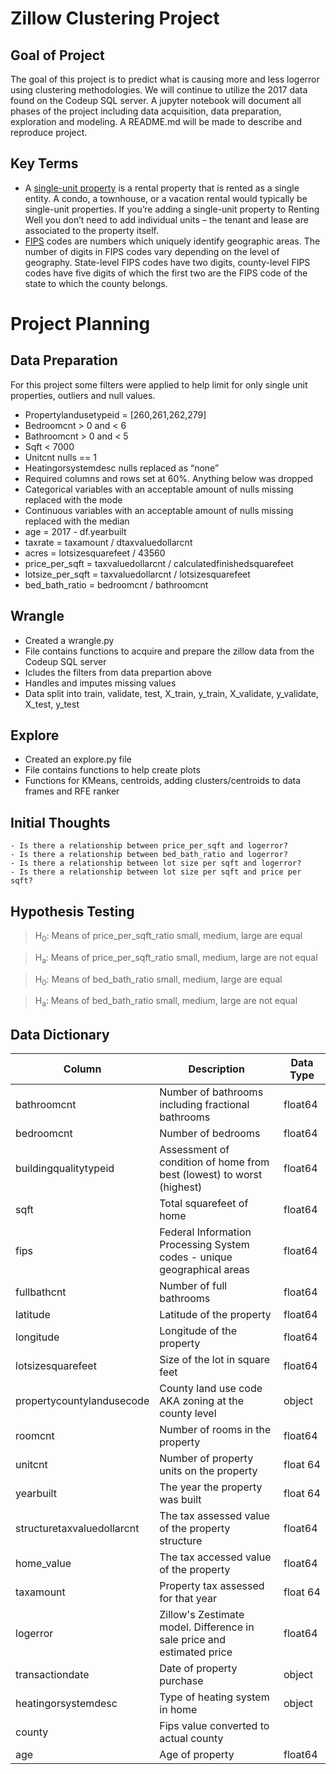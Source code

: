 # Zillow Clustering Project

## Goal of Project
The goal of this project is to predict what is causing more and less logerror using clustering methodologies. We will continue to utilize the 2017 data found on the Codeup SQL server. A jupyter notebook will document all phases of the project including data acquisition, data preparation, exploration and modeling. A README.md will be made to describe and reproduce project. 

## Key Terms
- A [single-unit property](https://help.rentingwell.com/article/multi-unit-vs-single-unit/) is a rental property that is rented as a single entity. A condo, a townhouse, or a vacation rental would typically be single-unit properties. If you’re adding a single-unit property to Renting Well you don’t need to add individual units – the tenant and lease are associated to the property itself.
- [FIPS](https://transition.fcc.gov/oet/info/maps/census/fips/fips.txt#:~:text=FIPS%20codes%20are%20numbers%20which,to%20which%20the%20county%20belongs.) codes are numbers which uniquely identify geographic areas. The number of digits in FIPS codes vary depending on the level of geography. State-level FIPS codes have two digits, county-level FIPS codes have five digits of which the first two are the FIPS code of the state to which the county belongs.

# Project Planning

## Data Preparation
For this project some filters were applied to help limit for only single unit properties, outliers and null values. 
- Propertylandusetypeid = [260,261,262,279]
- Bedroomcnt > 0 and < 6
- Bathroomcnt > 0 and < 5
- Sqft < 7000
- Unitcnt nulls == 1
- Heatingorsystemdesc nulls replaced as “none”
- Required columns and rows set at 60%. Anything below was dropped
- Categorical variables with an acceptable amount of nulls missing replaced with the mode
- Continuous variables with an acceptable amount of nulls missing replaced with the median
- age = 2017 - df.yearbuilt
- taxrate = taxamount / dtaxvaluedollarcnt
- acres = lotsizesquarefeet / 43560
- price_per_sqft = taxvaluedollarcnt / calculatedfinishedsquarefeet
- lotsize_per_sqft =  taxvaluedollarcnt / lotsizesquarefeet
- bed_bath_ratio = bedroomcnt / bathroomcnt

## Wrangle
- Created a wrangle.py 
- File contains functions to acquire and prepare the zillow data from the Codeup SQL server
- Icludes the filters from data prepartion above
- Handles and imputes missing values 
- Data split into train, validate, test, X_train, y_train, X_validate, y_validate, X_test, y_test

## Explore
- Created an explore.py file
- File contains functions to help create plots
- Functions for KMeans, centroids, adding clusters/centroids to data frames and RFE ranker

## Initial Thoughts
    - Is there a relationship between price_per_sqft and logerror?
    - Is there a relationship between bed_bath_ratio and logerror?
    - Is there a relationship between lot size per sqft and logerror?
    - Is there a relationship between lot size per sqft and price per sqft?

## Hypothesis Testing
> H<sub>0</sub>: Means of price_per_sqft_ratio small, medium, large are equal

> H<sub>a</sub>: Means of price_per_sqft_ratio small, medium, large are not equal

> H<sub>0</sub>: Means of bed_bath_ratio small, medium, large are equal

> H<sub>a</sub>: Means of bed_bath_ratio small, medium, large are not equal

## Data Dictionary
| Column | Description | Data Type |
| --- | ---| --- |
| bathroomcnt | Number of bathrooms including fractional bathrooms | float64 |
| bedroomcnt | Number of bedrooms | float64 |
| buildingqualitytypeid | Assessment of condition of home from best (lowest) to worst (highest) | float64 |
| sqft | Total squarefeet of home | float64 |
| fips | Federal Information Processing System codes - unique geographical areas | float64 |
| fullbathcnt | Number of full bathrooms | float64 |
| latitude | Latitude of the property | float64 |
| longitude | Longitude of the property | float64
| lotsizesquarefeet| Size of the lot in square feet | float64 |
| propertycountylandusecode | County land use code AKA zoning at the county level | object |
| roomcnt | Number of rooms in the property | float64 |
| unitcnt | Number of property units on the property | float 64 |
| yearbuilt | The year the property was built | float 64 |
| structuretaxvaluedollarcnt | The tax assessed value of the property structure | float64 |
| home_value | The tax accessed value of the property | float64 |
| taxamount | Property tax assessed for that year | float 64 |
| logerror | Zillow's Zestimate model. Difference in sale price and estimated price | float64 |
| transactiondate | Date of property purchase | object |
| heatingorsystemdesc | Type of heating system in home | object |
| county | Fips value converted to actual county | | object |
| age | Age of property | float64 | 


